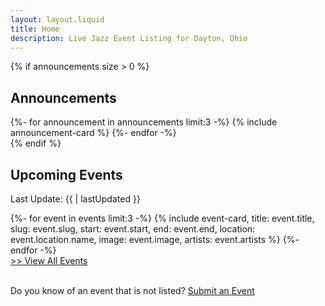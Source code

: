 ```yaml
---
layout: layout.liquid
title: Home
description: Live Jazz Event Listing for Dayton, Ohio
---
```


{% if announcements.size > 0 %}
<section class="announcements-list">
  <h1>Announcements</h1>
    {%- for announcement in announcements limit:3 -%}
      {% include announcement-card %}
    {%- endfor -%}
</section>
{% endif %}

<section class="events-list">
<h1>Upcoming Events</h1>
<p>Last Update: {{ | lastUpdated }}</p>
	{%- for event in events limit:3 -%}
		{% include event-card, 
			title: event.title,
			slug: event.slug,
			start: event.start,
			end: event.end,
			location: event.location.name,
			image: event.image,
			artists: event.artists
		%}
	{%- endfor -%}
<div class="align-right">
	<a href="/events">>> View All Events</a>
</div>

<br>

<p>
  Do you know of an event that is not listed?
  <a href="/events/add" class="btn btn-inline">Submit an Event</a>
</p>

</section>